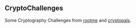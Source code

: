 ## CryptoChallenges

Some Cryptography Challenges from [rootme](https://www.root-me.org/?lang=en) and [cryptopals](https://cryptopals.com/).
